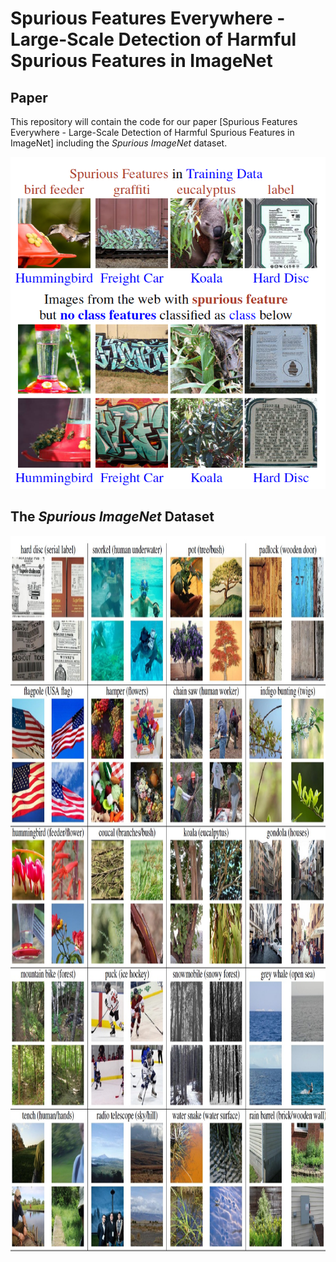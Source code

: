 # Spurious Features Everywhere - Large-Scale Detection of Harmful Spurious Features in ImageNet

## Paper
This repository will contain the code for our paper [Spurious Features Everywhere - Large-Scale Detection of Harmful Spurious Features in ImageNet] including the *Spurious ImageNet* dataset.

<p align="center">
  <img width="505" height="531" src="./example_images/teaser.png">
</p>

## The *Spurious ImageNet* Dataset

<p align="center">
  <img width="937" height="1145" src="./example_images/examples_spurious_imagenet.jpg">
</p>
